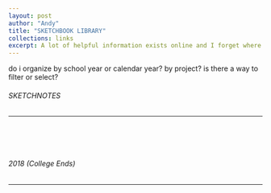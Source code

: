 ```yaml
---
layout: post
author: "Andy"
title: "SKETCHBOOK LIBRARY"
collections: links
excerpt: A lot of helpful information exists online and I forget where it is a lot of the time. This is a place to keep those resources, or the keywords needed to Google it.
---
```


do i organize by school year or calendar year? by project? is there a way to filter or select?

###### SKETCHNOTES
---
<br>
<br>
<br>

###### 2018 (College Ends)
---

<br>
<br>
<br>

<!-- ###### 2017
---
[Experience Design Sketchbook (spring)](/assets/Notebooks/2017spring.pdf) taught by Alexander Baumgardt
<br>
<br>
<br>

###### 2016
---
[Wearable Tech Sketchbook (summer)](/assets/Notebooks/2016summer.pdf) taught by Anouk Wipprecht
<br>
[Wear-Tech and Behavior Sketchbook (fall)](/assets/Notebooks/2016summer-fall.pdf) taught by Anouk Wipprecht and Haakon Faste respectively
<br>
[Creative Founder Sketchbook (fall)](/assets/Notebooks/2016fall.pdf) Startup class taught by Christina Wodtke
<br>
<br>
<br>

###### 2015 (College Starts)
---
[Spring-Fall Sketchbook](/assets/Notebooks/2015spring-fall.pdf) notes for Freshman doodles and Foundations in Interaction Design course

<br>
<br>
<br>

###### 2014 (High School Ends)
---

<br>
<br>
<br>

###### 2013
---

<br>
<br>
<br>

###### 2012
---

<br>
<br>
<br>

###### 2011
---

<br>
<br>
<br>
###### 2010 (High School Starts)
---

<br>
<br>
<br> -->
